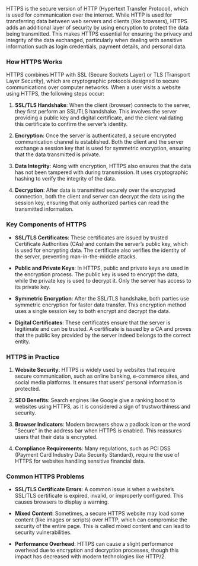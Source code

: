 HTTPS is the secure version of HTTP (Hypertext Transfer Protocol), which is used for communication over the internet. While HTTP is used for transferring data between web servers and clients (like browsers), HTTPS adds an additional layer of security by using encryption to protect the data being transmitted. This makes HTTPS essential for ensuring the privacy and integrity of the data exchanged, particularly when dealing with sensitive information such as login credentials, payment details, and personal data.

### **How HTTPS Works**

HTTPS combines HTTP with SSL (Secure Sockets Layer) or TLS (Transport Layer Security), which are cryptographic protocols designed to secure communications over computer networks. When a user visits a website using HTTPS, the following steps occur:

1. **SSL/TLS Handshake**: When the client (browser) connects to the server, they first perform an SSL/TLS handshake. This involves the server providing a public key and digital certificate, and the client validating this certificate to confirm the server’s identity.

2. **Encryption**: Once the server is authenticated, a secure encrypted communication channel is established. Both the client and the server exchange a session key that is used for symmetric encryption, ensuring that the data transmitted is private.

3. **Data Integrity**: Along with encryption, HTTPS also ensures that the data has not been tampered with during transmission. It uses cryptographic hashing to verify the integrity of the data.

4. **Decryption**: After data is transmitted securely over the encrypted connection, both the client and server can decrypt the data using the session key, ensuring that only authorized parties can read the transmitted information.

### **Key Components of HTTPS**

- **SSL/TLS Certificates**: These certificates are issued by trusted Certificate Authorities (CAs) and contain the server’s public key, which is used for encrypting data. The certificate also verifies the identity of the server, preventing man-in-the-middle attacks.

- **Public and Private Keys**: In HTTPS, public and private keys are used in the encryption process. The public key is used to encrypt the data, while the private key is used to decrypt it. Only the server has access to its private key.

- **Symmetric Encryption**: After the SSL/TLS handshake, both parties use symmetric encryption for faster data transfer. This encryption method uses a single session key to both encrypt and decrypt the data.

- **Digital Certificates**: These certificates ensure that the server is legitimate and can be trusted. A certificate is issued by a CA and proves that the public key provided by the server indeed belongs to the correct entity.

### **HTTPS in Practice**

1. **Website Security**: HTTPS is widely used by websites that require secure communication, such as online banking, e-commerce sites, and social media platforms. It ensures that users' personal information is protected.

2. **SEO Benefits**: Search engines like Google give a ranking boost to websites using HTTPS, as it is considered a sign of trustworthiness and security.

3. **Browser Indicators**: Modern browsers show a padlock icon or the word "Secure" in the address bar when HTTPS is enabled. This reassures users that their data is encrypted.

4. **Compliance Requirements**: Many regulations, such as PCI DSS (Payment Card Industry Data Security Standard), require the use of HTTPS for websites handling sensitive financial data.

### **Common HTTPS Problems**

- **SSL/TLS Certificate Errors**: A common issue is when a website’s SSL/TLS certificate is expired, invalid, or improperly configured. This causes browsers to display a warning.

- **Mixed Content**: Sometimes, a secure HTTPS website may load some content (like images or scripts) over HTTP, which can compromise the security of the entire page. This is called mixed content and can lead to security vulnerabilities.

- **Performance Overhead**: HTTPS can cause a slight performance overhead due to encryption and decryption processes, though this impact has decreased with modern technologies like HTTP/2.